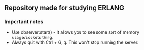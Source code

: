 ## Repository made for studying ERLANG

### Important notes
- Use observer:start() - It allows you to see some sort of memory usage/sockets thing.
- Always quit with Ctrl + G, q. This won't stop running the server.